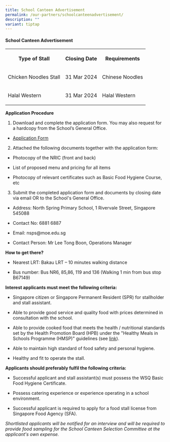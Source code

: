 ```yaml
---
title: School Canteen Advertisement
permalink: /our-partners/schoolcanteenadvertisement/
description: ""
variant: tiptap
---
```

<h4>School Canteen Advertisement</h4>
<table>
<tbody>
<tr>
<th rowspan="1" colspan="1">
<p>Type of Stall</p>
</th>
<th rowspan="1" colspan="1">
<p>Closing Date</p>
</th>
<th rowspan="1" colspan="1">
<p>Requirements</p>
</th>
</tr>
<tr>
<td rowspan="1" colspan="1">
<p>Chicken Noodles Stall</p>
</td>
<td rowspan="1" colspan="1">
<p>31 Mar 2024</p>
</td>
<td rowspan="1" colspan="1">
<p>Chinese Noodles</p>
</td>
</tr>
<tr>
<td rowspan="1" colspan="1">
<p>Halal Western</p>
</td>
<td rowspan="1" colspan="1">
<p>31 Mar 2024</p>
</td>
<td rowspan="1" colspan="1">
<p>Halal Western</p>
</td>
</tr>
</tbody>
</table>
<p><strong>Application Procedure</strong>
</p>
<ol data-tight="true" class="tight">
<li>
<p>Download and complete the application form. You may also request for a
hardcopy from the School’s General Office.</p>
</li>
</ol>
<ul data-tight="true" class="tight">
<li>
<p><a href="/files/canteen%20application%20form.pdf" rel="noopener noreferrer nofollow" target="_blank">Application Form</a>
</p>
</li>
</ul>
<ol start="2" data-tight="true" class="tight">
<li>
<p>Attached the following documents together with the application form:</p>
</li>
</ol>
<ul>
<li>
<p>Photocopy of the NRIC (front and back)</p>
</li>
<li>
<p>List of proposed menu and pricing for all items</p>
</li>
<li>
<p>Photocopy of relevant certificates such as Basic Food Hygiene Course,
etc</p>
</li>
</ul>
<ol start="3" data-tight="true" class="tight">
<li>
<p>Submit the completed application form and documents by closing date via
email OR to the School's General Office.</p>
</li>
</ol>
<ul>
<li>
<p>Address: North Spring Primary School, 1 Rivervale Street, Singapore 545088</p>
</li>
<li>
<p>Contact No: 6881 6887</p>
</li>
<li>
<p>Email: nsps@moe.edu.sg</p>
</li>
<li>
<p>Contact Person: Mr Lee Tong Boon, Operations Manager</p>
</li>
</ul>
<p><strong>How to get there?</strong>
</p>
<ul>
<li>
<p>Nearest LRT: Bakau LRT – 10 minutes walking distance</p>
</li>
<li>
<p>Bus number: Bus NR6, 85,86, 119 and 136 (Walking 1 min from bus stop B67149)</p>
</li>
</ul>
<p><strong>Interest applicants must meet the following criteria:</strong>
</p>
<ul>
<li>
<p>Singapore citizen or Singapore Permanent Resident (SPR) for stallholder
and stall assistant.</p>
</li>
<li>
<p>Able to provide good service and quality food with prices determined in
consultation with the school.</p>
</li>
<li>
<p>Able to provide cooked food that meets the health / nutritional standards
set by the Health Promotion Board (HPB) under the "Healthy Meals in Schools
Programme (HMSP)" guidelines (see <a href="https://www.hpb.gov.sg/schools/school-programmes/healthy-meals-in-schools-programme" rel="noopener noreferrer nofollow" target="_blank">link</a>).</p>
</li>
<li>
<p>Able to maintain high standard of food safety and personal hygiene.</p>
</li>
<li>
<p>Healthy and fit to operate the stall.</p>
</li>
</ul>
<p><strong>Applicants should preferably fulfil the following criteria:</strong>
</p>
<ul>
<li>
<p>Successful applicant and stall assistant(s) must possess the WSQ Basic
Food Hygiene Certificate.</p>
</li>
<li>
<p>Possess catering experience or experience operating in a school environment.</p>
</li>
<li>
<p>Successful applicant is required to apply for a food stall license from
Singapore Food Agency (SFA).</p>
</li>
</ul>
<p><em>Shortlisted applicants will be notified for an interview and will be required to provide food sampling for the School Canteen Selection Committee at the applicant's own expense.</em>
</p>